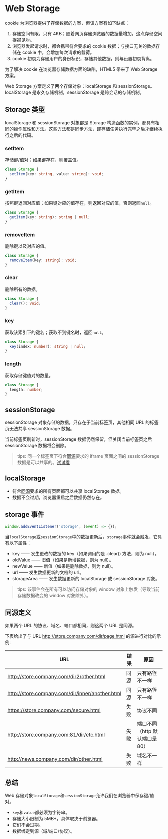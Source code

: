 # Web Storage

cookie 为浏览器提供了存储数据的方案，但该方案有如下缺点：

1. 存储空间有限，只有 4KB；随着网页存储浏览器的数据量增加，这点存储空间捉襟见肘。
2. 浏览器发起请求时，都会携带符合要求的 cookie 数据；与接口无关的数据存储在 cookie 中，会增加每次请求的载荷。
3. cookie 初衷为存储用户的身份标识，存储其他数据，则与设置初衷背离。

为了解决 cookie 在浏览器存储数据方面的缺陷，HTML5 带来了 Web Storage 方案。

Web Storage 方案定义了两个存储对象：localStorage 和 sessionStorage。localStorage 是永久存储机制，sessionStorage 是跨会话的存储机制。

## Storage 类型

localStorage 和 sessionStorage 对象都是 Storage 构造函数的实例，都具有相同的操作属性和方法。这些方法都是同步方法，即存储任务执行完毕之后才继续执行之后的代码。

### setItem

存储键/值对；如果键存在，则覆盖值。

```ts
class Storage {
  setItem(key: string, value: string): void;
}
```

### getItem

按照键返回对应值；如果键对应的值存在，则返回对应的值，否则返回`null`。

```ts
class Storage {
  getItem(key: string): string | null;
}
```

### removeItem

删除键以及对应的值。

```ts
class Storage {
  removeItem(key: string): void;
}
```

### clear

删除所有的数据。

```ts
class Storage {
  clear(): void;
}
```

### key

获取该索引下的键名；获取不到键名时，返回`null`。

```ts
class Storage {
  key(index: number): string | null;
}
```

### length

获取存储键值对的数量。

```ts
class Storage {
  length: number;
}
```

## sessionStorage

sessionStorage 对象存储的数据，只存在于当前标签页，其他相同 URL 的标签页无法共享 sessionStorage 数据。

当前标签页刷新时，sessionStorage 数据仍然保留，但关闭当前标签页之后 sessionStorage 数据将会删除。

> tips: 同一个标签页下符合[同源](#同源定义)要求的 iframe 页面之间的 sessionStorage 数据是可以共享的。[试试看](https://codepen.io/chinatjc/pen/NWywoXQ)

## localStorage

- 符合[同源](#同源定义)要求的所有页面都可以共享 localStorage 数据。
- 数据不会过期，浏览器重启之后数据仍然存在。

## storage 事件

```js
window.addEventListener('storage', (event) => {});
```

当`localStorage`或`sessionStorage`中的数据更新后，`storage`事件就会触发，它具有以下属性：

- key —— 发生更改的数据的 key（如果调用的是 .clear() 方法，则为 null）。
- oldValue —— 旧值（如果是新增数据，则为 null）。
- newValue —— 新值（如果是删除数据，则为 null）。
- url —— 发生数据更新的文档的 url。
- storageArea —— 发生数据更新的 localStorage 或 sessionStorage 对象。

> tips: 该事件会在所有可以访问存储对象的 window 对象上触发（导致当前存储数据改变的 window 对象除外）。

## 同源定义

如果两个 URL 的协议、域名、端口都相同，则这两个 URL 是同源。

下表给出了与 URL http://store.company.com/dir/page.html 的源进行对比的示例:

| URL                                             | 结果 | 原因                            |
| ----------------------------------------------- | ---- | ------------------------------- |
| http://store.company.com/dir2/other.html        | 同源 | 只有路径不一样                  |
| http://store.company.com/dir/inner/another.html | 同源 | 只有路径不一样                  |
| https://store.company.com/secure.html           | 失败 | 协议不同                        |
| http://store.company.com:81/dir/etc.html        | 失败 | 端口不同 （http 默认端口是 80） |
| http://news.company.com/dir/other.html          | 失败 | 域名不一样                      |

## 总结

Web 存储对象`localStorage`和`sessionStorage`允许我们在浏览器中保存键/值对。

- `key`和`value`都必须为字符串。
- 存储大小限制为 5MB+，具体取决于浏览器。
- 它们不会过期。
- 数据绑定到源（域/端口/协议）。
